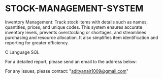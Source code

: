 # STOCK-MANAGEMENT-SYSTEM
Inventory Management: Track stock items with details such as names, quantities, prices, and unique codes. This system ensures accurate inventory levels, prevents overstocking or shortages, and streamlines purchasing and resource allocation. It also simplifies item identification and reporting for greater efficiency.

C Language SQL

For a detailed report, please send an email to the address below:

For any issues, please contact: "adityanair1009@gmail.com"
